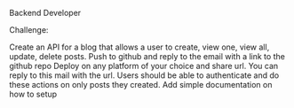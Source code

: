 Backend Developer

Challenge:

Create an API for a blog that allows a user to create, view one, view all, update, delete posts.
Push to github and reply to the email with a link to the github repo
Deploy on any platform of your choice and share url. You can reply to this mail with the url.
Users should be able to authenticate and do these actions on only posts they created.
Add simple documentation on how to setup
